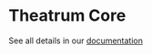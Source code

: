 # Theatrum Core

See all details in our [documentation](https://aeternus-capital.github.io/theatrum)

